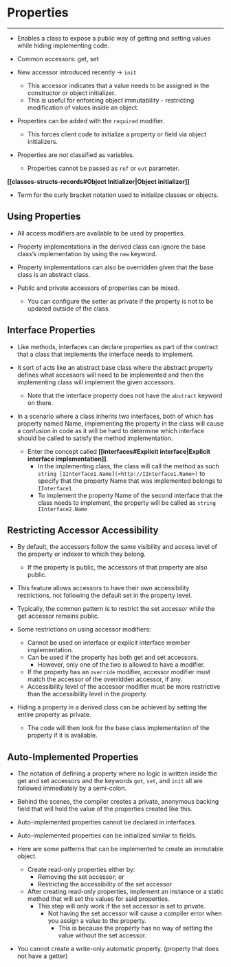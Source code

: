 # Properties

---

- Enables a class to expose a public way of getting and setting values while hiding implementing code.
- Common accessors: get, set

- New accessor introduced recently → `init`
    - This accessor indicates that a value needs to be assigned in the constructor or object initializer.
    - This is useful for enforcing object immutability - restricting modification of values inside an object.

- Properties can be added with the `required` modifier.
    - This forces client code to initialize a property or field via object initializers.
- Properties are not classified as variables.
    - Properties cannot be passed as `ref` or `out` parameter.

**[[classes-structs-records#Object Initializer|Object initializer]]**
- Term for the curly bracket notation used to initialize classes or objects.

## Using Properties

- All access modifiers are available to be used by properties.
- Property implementations in the derived class can ignore the base class’s implementation by using the `new` keyword.
- Property implementations can also be overridden given that the base class is an abstract class.

- Public and private accessors of properties can be mixed.
	- You can configure the setter as private if the property is not to be updated outside of the class.

## Interface Properties

- Like methods, interfaces can declare properties as part of the contract that a class that implements the interface needs to implement.

- It sort of acts like an abstract base class where the abstract property defines what accessors will need to be implemented and then the implementing class will implement the given accessors.
    - Note that the interface property does not have the `abstract` keyword on there.

- In a scenario where a class inherits two interfaces, both of which has property named Name, implementing the property in the class will cause a confusion in code as it will be hard to determine which interface should be called to satisfy the method implementation.    
    - Enter the concept called **[[interfaces#Explicit interface|Explicit interface implementation]]**.
        - In the implementing class, the class will call the method as such `string [IInterface1.Name](<http://IInterface1.Name>)` to specify that the property Name that was implemented belongs to `IInterface1`
        - To implement the property Name of the second interface that the class needs to implement, the property will be called as `string IInterface2.Name`

## Restricting Accessor Accessibility

- By default, the accessors follow the same visibility and access level of the property or indexer to which they belong.
    - If the property is public, the accessors of that property are also public.

- This feature allows accessors to have their own accessibility restrictions, not following the default set in the property level.    
- Typically, the common pattern is to restrict the set accessor while the get accessor remains public.
    
- Some restrictions on using accessor modifiers:
    - Cannot be used on interface or explicit interface member implementation.
    - Can be used if the property has both get and set accessors.
        - However, only one of the two is allowed to have a modifier.
    - If the property has an `override` modifier, accessor modifier must match the accessor of the overridden accessor, if any.
    - Accessibility level of the accessor modifier must be more restrictive than the accessibility level in the property.

- Hiding a property in a derived class can be achieved by setting the entire property as private.
    - The code will then look for the base class implementation of the property if it is available.

## Auto-Implemented Properties

- The notation of defining a property where no logic is written inside the get and set accessors and the keywords `get`, `set`, and `init` all are followed immediately by a semi-colon.
- Behind the scenes, the compiler creates a private, anonymous backing field that will hold the value of the properties created like this.
- Auto-implemented properties cannot be declared in interfaces.
- Auto-implemented properties can be initialized similar to fields.
    
- Here are some patterns that can be implemented to create an immutable object.
    - Create read-only properties either by:
        - Removing the set accessor; or
        - Restricting the accessibility of the set accessor
    - After creating read-only properties, implement an instance or a static method that will set the values for said properties.
        - This step will only work if the set accessor is set to private.
            - Not having the set accessor will cause a compiler error when you assign a value to the property.
                - This is because the property has no way of setting the value without the set accessor.

- You cannot create a write-only automatic property. (property that does not have a getter)